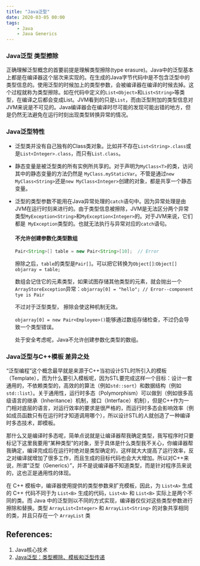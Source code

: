 ```yaml
---
title: "Java泛型"
date: 2020-03-05 00:00
tags:
	- Java
	- Java Generics
---
```




### Java泛型 类型擦除

正确理解泛型概念的首要前提是理解类型擦除(type erasure)。Java中的泛型基本上都是在编译器这个层次来实现的。在生成的Java字节代码中是不包含泛型中的类型信息的。使用泛型的时候加上的类型参数，会被编译器在编译的时候去掉。这个过程就称为类型擦除。如在代码中定义的`List<Object>`和`List<String>`等类型，在编译之后都会变成List。JVM看到的只是`List`，而由泛型附加的类型信息对JVM来说是不可见的。Java编译器会在编译时尽可能的发现可能出错的地方，但是仍然无法避免在运行时刻出现类型转换异常的情况。

### Java泛型特性

- 泛型类并没有自己独有的Class类对象。比如并不存在`List<String>.class`或是`List<Integer>.class`，而只有`List.class`。

- 静态变量是被泛型类的所有实例所共享的。对于声明为`MyClass<T>`的类，访问其中的静态变量的方法仍然是 `MyClass.myStaticVar`。不管是通过`new MyClass<String>`还是`new MyClass<Integer>`创建的对象，都是共享一个静态变量。

- 泛型的类型参数不能用在Java异常处理的`catch`语句中。因为异常处理是由JVM在运行时刻来进行的。由于类型信息被擦除，JVM是无法区分两个异常类型`MyException<String>`和`MyException<Integer>`的。对于JVM来说，它们都是` MyException`类型的。也就无法执行与异常对应的`catch`语句。

  #### 不允许创建参数化类型数组

  ```java
  Pair<String>[] table = new Pair<String>[10];  // Error
  ```

  擦除之后，`table`的类型是`Pair[]`。可以把它转换为`Object[]`:`Object[] objarray = table;`

  数组会记住它的元素类型，如果试图存储其他类型的元素，就会抛出一个`ArrayStoreException`异常：`objarray[0] = "hello"; // Error--component tye is Pair`

  不过对于泛型类型， 擦除会使这种机制无效。

  `objarray[0] = new Pair<Employee>()`能够通过数组存储检查，不过仍会导致一个类型错误。

  处于安全考虑呢，Java不允许创建参数化类型的数组。

### Java泛型与C++模板 差异之处

“泛型编程”这个概念最早就是来源于C++当初设计STL时所引入的模板（Template），而为什么要引入模板呢，因为STL要完成这样一个目标：设计一套通用的，不依赖类型的，高效的的算法（例如`std::sort`）和数据结构（例如`std::list`）。关于通用性，运行时多态（Polymorphism）可以做到（例如很多高级语言的继承（Inheritance）机制，接口（Interface）机制），但是C++作为一门相对底层的语言，对运行效率的要求是很严格的，而运行时多态会影响效率（例如成员函数只有在运行时才知道调用哪个），所以设计STL的人就创造了一种编译时多态技术，即模板。

那什么又是编译时多态呢，简单点说就是让编译器帮我确定类型，我写程序时只要标记下这里我要用“某种类型”的对象，至于具体是什么类型我不关心，你编译器帮我确定，编译完成后在运行时绝对是类型确定的，这样就大大提高了运行效率，反之对编译就增加了很多工作，而且生成的目标代码也会大大增加。所以对C++来说，所谓“泛型（Generics）”，并不是说编译器不知道类型，而是针对程序员来说的，这也正是通用性的体现。

在 C++ 模板中，编译器使用提供的类型参数来扩充模板，因此，为 `List<A>` 生成的 C++ 代码不同于为 `List<B>` 生成的代码，`List<A>` 和 `List<B>` 实际上是两个不同的类。而 Java 中的泛型则以不同的方式实现，编译器仅仅对这些类型参数进行擦除和替换。类型 `ArrayList<Integer>` 和 `ArrayList<String>` 的对象共享相同的类，并且只存在一个 `ArrayList` 类


## References:

1. Java核心技术
2. [Java泛型：类型檫除、模板和泛型传递](https://codefine.site/1759.html)

